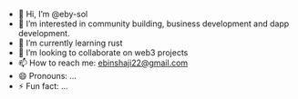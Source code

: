 - 👋 Hi, I’m @eby-sol
- 👀 I’m interested in community building, business development and dapp development. 
- 🌱 I’m currently learning rust
- 💞️ I’m looking to collaborate on web3 projects
- 📫 How to reach me: ebinshaji22@gmail.com
- 😄 Pronouns: ...
- ⚡ Fun fact: ...

<!---
eby-sol/eby-sol is a ✨ special ✨ repository because its `README.md` (this file) appears on your GitHub profile.
You can click the Preview link to take a look at your changes.
--->
